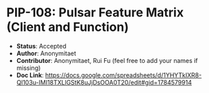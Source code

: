 # PIP-108: Pulsar Feature Matrix (Client and Function)

* **Status**: Accepted
* **Author**: Anonymitaet
* **Contributor**: Anonymitaet, Rui Fu (feel free to add your names if missing)
* **Doc Link**: https://docs.google.com/spreadsheets/d/1YHYTkIXR8-Ql103u-IMI18TXLlGStK8uJjDsOOA0T20/edit#gid=1784579914
